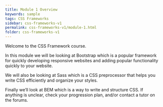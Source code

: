 ```yaml
---
title: Module 1 Overview
keywords: sample
tags: CSS Frameworks
sidebar: css-frameworks-v1
permalink: css-frameworks-v1/module-1.html
folder: css-frameworks-v1
---
```


Welcome to the CSS Framework course.

In this module we will be looking at Bootstrap which is a popular framework for quickly developing responsive websites and adding popular functionality quickly to your website.

We will also be looking at Sass which is a CSS preprocessor that helps you write CSS efficiently and organize your styles.

Finally we’ll look at BEM which is a way to write and structure CSS. If anything is unclear, check your progression plan, and/or contact a tutor on the forums.
